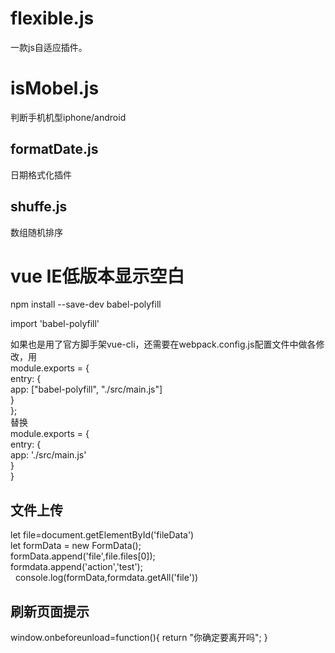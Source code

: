 # flexible.js
一款js自适应插件。
# isMobel.js
判断手机机型iphone/android
## formatDate.js
日期格式化插件
## shuffe.js
数组随机排序
# vue IE低版本显示空白
npm install --save-dev babel-polyfill

import 'babel-polyfill'

如果也是用了官方脚手架vue-cli，还需要在webpack.config.js配置文件中做各修改，用<br>
module.exports = {  <br>
  entry: {    <br>
    app: ["babel-polyfill", "./src/main.js"]<br>
  }<br>
};<br>
替换<br>
module.exports = {<br>
    entry: {<br>
    app: './src/main.js'<br>
    }<br>
}

## 文件上传
let file=document.getElementById('fileData')<br>
   let formData = new FormData();<br>
   formData.append('file',file.files[0]);<br>
   formdata.append('action','test');<br>
   console.log(formData,formdata.getAll('file'))<br>
## 刷新页面提示
window.onbeforeunload=function(){
            return "你确定要离开吗";
        }

